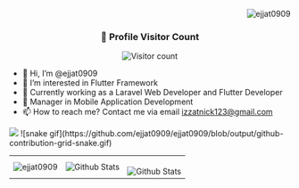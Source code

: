 <p align="right"> <img src="https://komarev.com/ghpvc/?username=ejjat0909&label=Profile%20views&color=0e75b6&style=plastic" alt="ejjat0909" /> </p>

<div align="center">
  <h3><b>📍 Profile Visitor Count</b></h3>
</div>

<p align="center">
  <img
    src="https://profile-counter.glitch.me/ejjat0909/count.svg"
    alt="Visitor count"
  />
</p>

- 👋 Hi, I’m @ejjat0909 
- 👀 I’m interested in Flutter Framework
- 🌱 Currently working as a Laravel Web Developer and Flutter Developer
- 💞️ Manager in Mobile Application Development
- 📫 How to reach me? Contact me via email izzatnick123@gmail.com

<!---
ejjat0909/ejjat0909 is a ✨ special ✨ repository because its `README.md` (this file) appears on your GitHub profile.
You can click the Preview link to take a look at your changes.
--->
 <img src="https://user-images.githubusercontent.com/22107794/139580686-887df369-edb8-4bc8-b607-4fbf6d7e4866.gif">
![snake gif](https://github.com/ejjat0909/ejjat0909/blob/output/github-contribution-grid-snake.gif)
<table>
  <tr>
    <td>
      <img
        align="left"
        src="https://github-readme-stats.vercel.app/api?username=ejjat0909&theme=highcontrast" alt="ejjat0909"
        alt="Github Stats"
      />
    </td>
    <td>
      <img
        align="left"
        src="https://github-readme-stats.vercel.app/api/top-langs/?username=ejjat0909&hide=html&layout=compact&theme=merko"
        alt="Github Stats"
      />
    </td>
    <td>
      <br />
      <img
        align="left"
        src="https://github-readme-streak-stats.herokuapp.com/?user=ejjat0909&theme=tokyonight"
        alt="Github Stats"
      />
    </td>
  </tr>
</table>
